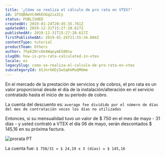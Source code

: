 ```yaml
---
title: '¿Cómo se realiza el cálculo de pro rata en VTEX?'
id: 1F5QBAwVC4WkEGGq2iaICy
status: PUBLISHED
createdAt: 2019-01-24T20:45:35.781Z
updatedAt: 2019-12-31T15:27:20.617Z
publishedAt: 2019-12-31T15:27:20.617Z
firstPublishedAt: 2019-01-24T21:55:34.804Z
contentType: tutorial
productTeam: Others
author: 7FpKZ0rc6k4WqeymES80cw
slugEN: how-is-pro-rata-calculated-in-vtex
locale: es
legacySlug: como-se-realiza-el-calculo-de-pro-rata-en-vtex
subcategoryId: 6SJnrkKDjGwSqKkMuQMOmm
---
```


En el mercado de la prestación de servicios y de cobros, el pro rata es un valor proporcional desde el día de la instalación/alteración en el servicio contratado hasta el inicio de su período de cobro.

La cuenta del descuento es: `average fee dividido por el número de días del mes de contratación veces los días no utilizados`

Entonces, si su mensualidad tuvo un valor de $ 750 en el mes de mayo - 31 días - y usted contrató a VTEX el día 06 de mayo, serán descontados $ 145,16 en su próxima factura.

![prorata PT](https://images.ctfassets.net/alneenqid6w5/3FEz6ikQqcaQmkys4Wgq0U/4a992dad8bcb8e6db9cdcfa8ccddbfe5/prorata_PT.png)

La cuenta fue: `$ 750/31 = $ 24,19 x 3 (días) = $ 145,16`
